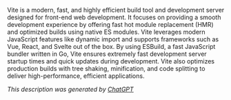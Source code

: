 Vite is a modern, fast, and highly efficient build tool and development server designed for front-end web development. It focuses on providing a smooth development experience by offering fast hot module replacement (HMR) and optimized builds using native ES modules. Vite leverages modern JavaScript features like dynamic import and supports frameworks such as Vue, React, and Svelte out of the box. By using ESBuild, a fast JavaScript bundler written in Go, Vite ensures extremely fast development server startup times and quick updates during development. Vite also optimizes production builds with tree shaking, minification, and code splitting to deliver high-performance, efficient applications.

*This description was generated by [ChatGPT](https://chatgpt.com/)*